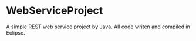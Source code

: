 # WebServiceProject
A simple REST web service project by Java.
All code writen and compiled in Eclipse.
